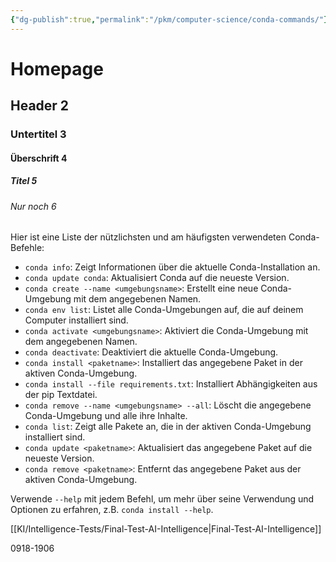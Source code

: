 ```yaml
---
{"dg-publish":true,"permalink":"/pkm/computer-science/conda-commands/"}
---
```



# Homepage

## Header 2

### Untertitel 3

#### Überschrift 4

##### Titel 5

###### Nur noch 6

Hier ist eine Liste der nützlichsten und am häufigsten verwendeten Conda-Befehle:

- `conda info`: Zeigt Informationen über die aktuelle Conda-Installation an.
- `conda update conda`: Aktualisiert Conda auf die neueste Version.
- `conda create --name <umgebungsname>`: Erstellt eine neue Conda-Umgebung mit dem angegebenen Namen.
- `conda env list`: Listet alle Conda-Umgebungen auf, die auf deinem Computer installiert sind.
- `conda activate <umgebungsname>`: Aktiviert die Conda-Umgebung mit dem angegebenen Namen.
- `conda deactivate`: Deaktiviert die aktuelle Conda-Umgebung.
- `conda install <paketname>`: Installiert das angegebene Paket in der aktiven Conda-Umgebung.
- `conda install --file requirements.txt`: Installiert Abhängigkeiten aus der pip Textdatei.
- `conda remove --name <umgebungsname> --all`: Löscht die angegebene Conda-Umgebung und alle ihre Inhalte.
- `conda list`: Zeigt alle Pakete an, die in der aktiven Conda-Umgebung installiert sind.
- `conda update <paketname>`: Aktualisiert das angegebene Paket auf die neueste Version.
- `conda remove <paketname>`: Entfernt das angegebene Paket aus der aktiven Conda-Umgebung.

Verwende `--help` mit jedem Befehl, um mehr über seine Verwendung und Optionen zu erfahren, z.B. `conda install --help`.

[[KI/Intelligence-Tests/Final-Test-AI-Intelligence\|Final-Test-AI-Intelligence]]

0918-1906
